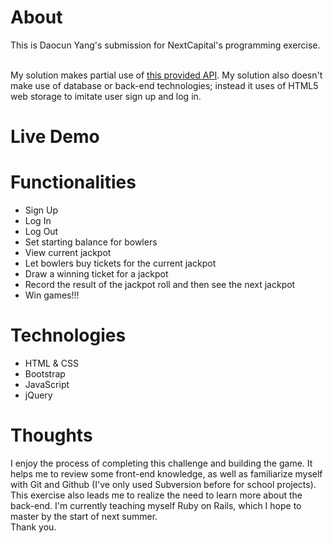 # About

This is Daocun Yang's submission for NextCapital's programming exercise. <br /><br />

My solution makes partial use of <a href="https://github.com/BLC/bowling-api-client">this provided API</a>. My solution also doesn't make use of database or back-end technologies; instead it uses of HTML5 web storage to imitate user sign up and log in. 

# Live Demo

# Functionalities
<ul>
<li>Sign Up</li>
<li>Log In</li>
<li>Log Out</li>
<li>Set starting balance for bowlers</li>
<li>View current jackpot</li>
<li>Let bowlers buy tickets for the current jackpot</li>
<li>Draw a winning ticket for a jackpot</li>
<li>Record the result of the jackpot roll and then see the next jackpot</li>
<li>Win games!!!</li>
</ul>

# Technologies
<ul>
<li>HTML & CSS</li>
<li>Bootstrap</li>
<li>JavaScript</li>
<li>jQuery</li>
</ul>

# Thoughts
I enjoy the process of completing this challenge and building the game. It helps me to review some front-end knowledge, as well as familiarize myself with Git and Github (I've only used Subversion before for school projects). This exercise also leads me to realize the need to learn more about the back-end. I'm currently teaching myself Ruby on Rails, which I hope to master by the start of next summer. <br /> Thank you.  
